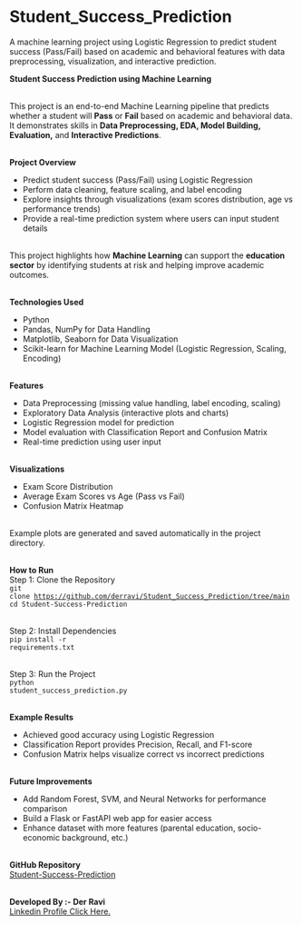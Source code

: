 # Student_Success_Prediction
A machine learning project using Logistic Regression to predict student success (Pass/Fail) based on academic and behavioral features with data preprocessing, visualization, and interactive prediction.


<b>Student Success Prediction using Machine Learning</b><br><br>

This project is an end-to-end Machine Learning pipeline that predicts whether a student will <b>Pass</b> or <b>Fail</b> based on academic and behavioral data.<br>
It demonstrates skills in <b>Data Preprocessing, EDA, Model Building, Evaluation,</b> and <b>Interactive Predictions</b>.<br><br>

<b>Project Overview</b><br>
- Predict student success (Pass/Fail) using Logistic Regression<br>
- Perform data cleaning, feature scaling, and label encoding<br>
- Explore insights through visualizations (exam scores distribution, age vs performance trends)<br>
- Provide a real-time prediction system where users can input student details<br><br>

This project highlights how <b>Machine Learning</b> can support the <b>education sector</b> by identifying students at risk and helping improve academic outcomes.<br><br>

<b>Technologies Used</b><br>
- Python<br>
- Pandas, NumPy for Data Handling<br>
- Matplotlib, Seaborn for Data Visualization<br>
- Scikit-learn for Machine Learning Model (Logistic Regression, Scaling, Encoding)<br><br>

<b>Features</b><br>
- Data Preprocessing (missing value handling, label encoding, scaling)<br>
- Exploratory Data Analysis (interactive plots and charts)<br>
- Logistic Regression model for prediction<br>
- Model evaluation with Classification Report and Confusion Matrix<br>
- Real-time prediction using user input<br><br>

<b>Visualizations</b><br>
- Exam Score Distribution<br>
- Average Exam Scores vs Age (Pass vs Fail)<br>
- Confusion Matrix Heatmap<br><br>

Example plots are generated and saved automatically in the project directory.<br><br>

<b>How to Run</b><br>
Step 1: Clone the Repository<br>
<code>git clone https://github.com/derravi/Student_Success_Prediction/tree/main</code><br>
<code>cd Student-Success-Prediction</code><br><br>

Step 2: Install Dependencies<br>
<code>pip install -r requirements.txt</code><br><br>

Step 3: Run the Project<br>
<code>python student_success_prediction.py</code><br><br>

<b>Example Results</b><br>
- Achieved good accuracy using Logistic Regression<br>
- Classification Report provides Precision, Recall, and F1-score<br>
- Confusion Matrix helps visualize correct vs incorrect predictions<br><br>

<b>Future Improvements</b><br>
- Add Random Forest, SVM, and Neural Networks for performance comparison<br>
- Build a Flask or FastAPI web app for easier access<br>
- Enhance dataset with more features (parental education, socio-economic background, etc.)<br><br>

<b>GitHub Repository</b><br>
<a href="https://github.com/derravi/Student_Success_Prediction/tree/main">Student-Success-Prediction</a><br><br>

<b>Developed By :- Der Ravi</b><br>
<a href="www.linkedin.com/in/ravi-der">Linkedin Profile Click Here.</a><br><br>
